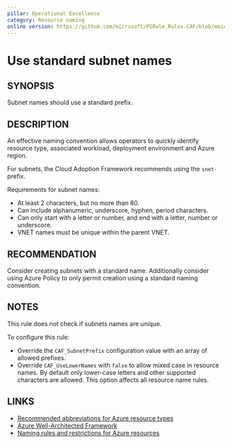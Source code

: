 ```yaml
---
pillar: Operational Excellence
category: Resource naming
online version: https://github.com/microsoft/PSRule.Rules.CAF/blob/main/docs/rules/en/CAF.Name.Subnet.md
---
```


# Use standard subnet names

## SYNOPSIS

Subnet names should use a standard prefix.

## DESCRIPTION

An effective naming convention allows operators to quickly identify resource type, associated workload,
deployment environment and Azure region.

For subnets, the Cloud Adoption Framework recommends using the `snet-` prefix.

Requirements for subnet names:

- At least 2 characters, but no more than 80.
- Can include alphanumeric, underscore, hyphen, period characters.
- Can only start with a letter or number, and end with a letter, number or underscore.
- VNET names must be unique within the parent VNET.

## RECOMMENDATION

Consider creating subnets with a standard name.
Additionally consider using Azure Policy to only permit creation using a standard naming convention.

## NOTES

This rule does not check if subnets names are unique.

To configure this rule:

- Override the `CAF_SubnetPrefix` configuration value with an array of allowed prefixes.
- Override `CAF_UseLowerNames` with `false` to allow mixed case in resource names.
By default only lower-case letters and other supported characters are allowed.
This option affects all resource name rules.

## LINKS

- [Recommended abbreviations for Azure resource types](https://docs.microsoft.com/azure/cloud-adoption-framework/ready/azure-best-practices/resource-abbreviations)
- [Azure Well-Architected Framework](https://docs.microsoft.com/en-gb/azure/architecture/framework/devops/app-design#tagging-and-resource-naming)
- [Naming rules and restrictions for Azure resources](https://docs.microsoft.com/en-us/azure/azure-resource-manager/management/resource-name-rules)
